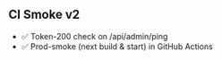 ## CI Smoke v2
- ✅ Token-200 check on /api/admin/ping
- ✅ Prod-smoke (next build & start) in GitHub Actions

